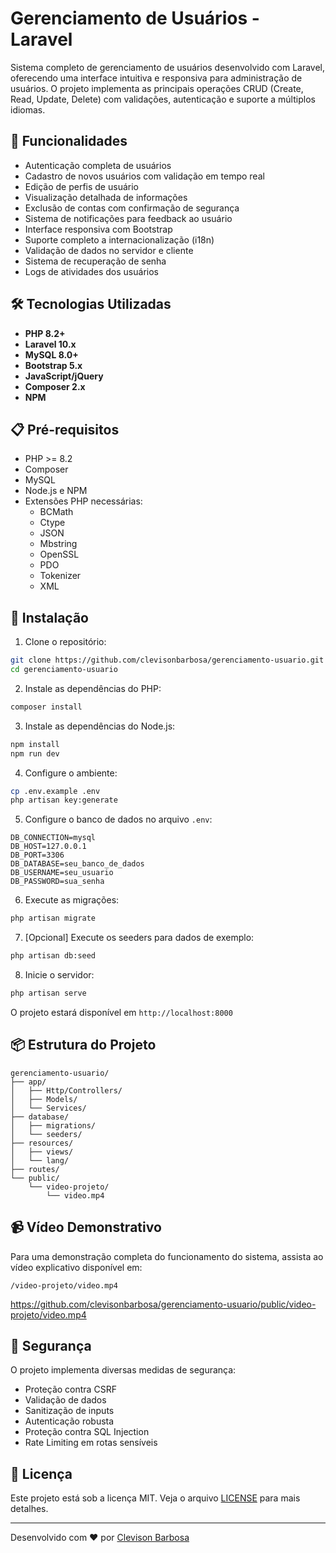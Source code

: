# Gerenciamento de Usuários - Laravel

Sistema completo de gerenciamento de usuários desenvolvido com Laravel, oferecendo uma interface intuitiva e responsiva para administração de usuários. O projeto implementa as principais operações CRUD (Create, Read, Update, Delete) com validações, autenticação e suporte a múltiplos idiomas.

## 🚀 Funcionalidades

- Autenticação completa de usuários
- Cadastro de novos usuários com validação em tempo real
- Edição de perfis de usuário
- Visualização detalhada de informações
- Exclusão de contas com confirmação de segurança
- Sistema de notificações para feedback ao usuário
- Interface responsiva com Bootstrap
- Suporte completo a internacionalização (i18n)
- Validação de dados no servidor e cliente
- Sistema de recuperação de senha
- Logs de atividades dos usuários

## 🛠️ Tecnologias Utilizadas

- **PHP 8.2+**
- **Laravel 10.x**
- **MySQL 8.0+**
- **Bootstrap 5.x**
- **JavaScript/jQuery**
- **Composer 2.x**
- **NPM**

## 📋 Pré-requisitos

- PHP >= 8.2
- Composer
- MySQL
- Node.js e NPM
- Extensões PHP necessárias:
  - BCMath
  - Ctype
  - JSON
  - Mbstring
  - OpenSSL
  - PDO
  - Tokenizer
  - XML

## 🔧 Instalação

1. Clone o repositório:
```bash
git clone https://github.com/clevisonbarbosa/gerenciamento-usuario.git
cd gerenciamento-usuario
```

2. Instale as dependências do PHP:
```bash
composer install
```

3. Instale as dependências do Node.js:
```bash
npm install
npm run dev
```

4. Configure o ambiente:
```bash
cp .env.example .env
php artisan key:generate
```

5. Configure o banco de dados no arquivo `.env`:
```
DB_CONNECTION=mysql
DB_HOST=127.0.0.1
DB_PORT=3306
DB_DATABASE=seu_banco_de_dados
DB_USERNAME=seu_usuario
DB_PASSWORD=sua_senha
```

6. Execute as migrações:
```bash
php artisan migrate
```

7. [Opcional] Execute os seeders para dados de exemplo:
```bash
php artisan db:seed
```

8. Inicie o servidor:
```bash
php artisan serve
```

O projeto estará disponível em `http://localhost:8000`

## 📦 Estrutura do Projeto

```
gerenciamento-usuario/
├── app/
│   ├── Http/Controllers/
│   ├── Models/
│   └── Services/
├── database/
│   ├── migrations/
│   └── seeders/
├── resources/
│   ├── views/
│   └── lang/
├── routes/
└── public/
    └── video-projeto/
        └── video.mp4
```

## 📹 Vídeo Demonstrativo

Para uma demonstração completa do funcionamento do sistema, assista ao vídeo explicativo disponível em:

```
/video-projeto/video.mp4
```
https://github.com/clevisonbarbosa/gerenciamento-usuario/public/video-projeto/video.mp4


## 🔐 Segurança

O projeto implementa diversas medidas de segurança:

- Proteção contra CSRF
- Validação de dados
- Sanitização de inputs
- Autenticação robusta
- Proteção contra SQL Injection
- Rate Limiting em rotas sensíveis


## 📝 Licença

Este projeto está sob a licença MIT. Veja o arquivo [LICENSE](LICENSE) para mais detalhes.

---
Desenvolvido com ❤️ por [Clevison Barbosa](https://github.com/clevisonbarbosa)
